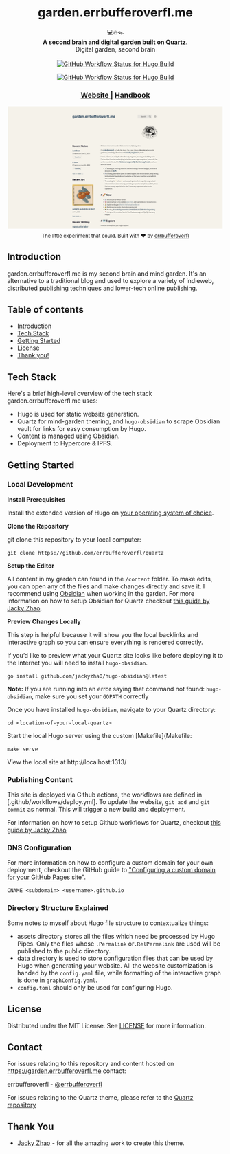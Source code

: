 <h1 align="center">garden.errbufferoverfl.me</h1>

<div align="center">
  💻🔥🪤
</div>
<div align="center">
  <strong>A second brain and digital garden built on <a href="https://quartz.jzhao.xyz/">Quartz.</a></strong>
</div>
<div align="center">
  Digital garden, second brain
</div>
<br />

<div align="center">
  <!-- Stability -->
  <!-- NPM version -->
  <!-- Build Status -->
<a href="https://github.com/errbufferoverfl/garden.errbufferoverfl.me/actions/workflows/deploy.yml"><img alt="GitHub Workflow Status for Hugo Build" src="https://img.shields.io/github/actions/workflow/status/errbufferoverfl/garden.errbufferoverfl.me/deploy.yml?label=Hugo%20Build&style=for-the-badge"></a>

<a href="https://github.com/errbufferoverfl/garden.errbufferoverfl.me/actions/workflows/distributed-press-publish.yml"><img alt="GitHub Workflow Status for Hugo Build" src="https://img.shields.io/github/actions/workflow/status/errbufferoverfl/garden.errbufferoverfl.me/distributed-press-publish.yml?label=Distributed%20Press%20Build&style=for-the-badge"></a>
  <!-- Test Coverage --> 
  <!-- Downloads -->
  <!-- Standard -->
</div>

<div align="center">
  <h3>
    <a href="https://garden.errbufferoverfl.me">
      Website
    </a>
    <span> | </span>
    <a href="https://garden.errbufferoverfl.me">
      Handbook
    </a>
  </h3>
</div>

<div align="center">
  <img src="https://github.com/errbufferoverfl/garden.errbufferoverfl.me/blob/dae58c0d36c388d5132bb5a45c37987ae3814033/screenshot.png" width="500"><br>
  <sub>The little experiment that could. Built with ❤︎ by
  <a href="https://twitter.com/errbufferoverfl">errbufferoverfl</a>
</div>

## Introduction

garden.errbufferoverfl.me is my second brain and mind garden. It's an alternative to a traditional blog and used to 
explore a variety of indieweb, distributed publishing techniques and lower-tech online publishing. 

## Table of contents

- [Introduction](#introduction)
- [Tech Stack](#tech-stack)
- [Getting Started](#getting-started)
- [License](#license)
- [Thank you!](#thank-you)

## Tech Stack

Here's a brief high-level overview of the tech stack garden.errbufferoverfl.me uses:

- Hugo is used for static website generation.
- Quartz for mind-garden theming, and `hugo-obsidian` to scrape Obsidian vault for links for easy consumption by Hugo.
- Content is managed using [Obsidian](https://obsidian.md/).
- Deployment to Hypercore & IPFS.

## Getting Started

### Local Development

<!-- GETTING STARTED -->

**Install Prerequisites**

Install the extended version of Hugo on [your operating system of choice](https://gohugo.io/installation/).

**Clone the Repository**

git clone this repository to your local computer:

```shell
git clone https://github.com/errbufferoverfl/quartz
```

**Setup the Editor**

All content in my garden can found in the `/content` folder. To make edits, you can open any of the files and make changes
directly and save it. I recommend using [Obsidian](https://obsidian.md/) when working in the garden. For more information
on how to setup Obsidian for Quartz checkout [this guide by Jacky Zhao](https://quartz.jzhao.xyz/notes/obsidian/).

**Preview Changes Locally**

This step is helpful because it will show you the local backlinks and interactive graph so you can ensure everything is
rendered correctly.

If you’d like to preview what your Quartz site looks like before deploying it to the Internet you will need to install
`hugo-obsidian`.

```shell
go install github.com/jackyzha0/hugo-obsidian@latest
```

**Note:** If you are running into an error saying that command not found: `hugo-obsidian`, make sure you set your 
`GOPATH` correctly

Once you have installed `hugo-obsidian`, navigate to your Quartz directory:

```shell
cd <location-of-your-local-quartz>
```

Start the local Hugo server using the custom [Makefile](Makefile:

```shell
make serve
```

View the local site at http://localhost:1313/

### Publishing Content

This site is deployed via Github actions, the workflows are defined in [.github/workflows/deploy.yml]. To update the website,
`git add` and `git commit` as normal. This will trigger a new build and deployment.

For information on how to setup Github workflows for Quartz, checkout [this guide by Jacky Zhao](https://quartz.jzhao.xyz/notes/hosting/)

### DNS Configuration

For more information on how to configure a custom domain for your own deployment, checkout the GitHub guide to ["Configuring a custom domain for your GitHub Pages site"](https://docs.github.com/en/pages/configuring-a-custom-domain-for-your-github-pages-site).

```text
CNAME <subdomain> <username>.github.io
```

### Directory Structure Explained

Some notes to myself about Hugo file structure to contextualize things:
- assets directory stores all the files which need be processed by Hugo Pipes. Only the files whose `.Permalink` or`.RelPermalink` are used will be published to the public directory.
- data directory is used to store configuration files that can be used by Hugo when generating your website. All the website customization is handed by the `config.yaml` file, while formatting of the interactive graph is done in `graphConfig.yaml`.
- `config.toml` should only be used for configuring Hugo.

<!-- LICENSE -->

## License

Distributed under the MIT License. See [LICENSE](LICENSE.txt) for more information.

<!-- CONTACT -->

## Contact

For issues relating to this repository and content hosted on https://garden.errbufferoverfl.me contact:

errbufferoverfl - [@errbufferoverfl](https://twitter.com/errbufferoverfl)

For issues relating to the Quartz theme, please refer to the [Quartz repository](https://github.com/jackyzha0/quartz)

<!-- THANK YOU -->

## Thank You

* [Jacky Zhao](https://github.com/jackyzha0/) - for all the amazing work to create this theme.

<!-- MARKDOWN LINKS & IMAGES -->
<!-- https://www.markdownguide.org/basic-syntax/#reference-style-links -->

[contributors-shield]: https://img.shields.io/github/contributors/errbufferoverfl/garden.errbufferoverfl.me.svg?style=flat-square

[contributors-url]: https://github.com/errbufferoverfl/garden.errbufferoverfl.me/graphs/contributors

[forks-shield]: https://img.shields.io/github/forks/errbufferoverfl/garden.errbufferoverfl.me.svg?style=flat-square

[forks-url]: https://github.com/errbufferoverfl/garden.errbufferoverfl.me/network/members

[stars-shield]: https://img.shields.io/github/stars/errbufferoverfl/garden.errbufferoverfl.me.svg?style=flat-square

[stars-url]: https://github.com/errbufferoverfl/garden.errbufferoverfl.me/stargazers

[license-shield]: https://img.shields.io/github/license/errbufferoverfl/garden.errbufferoverfl.me.svg?style=flat-square

[license-url]: https://github.com/errbufferoverfl/garden.errbufferoverfl.me/blob/master/LICENSE.txt

[product-screenshot]: screenshot.png
